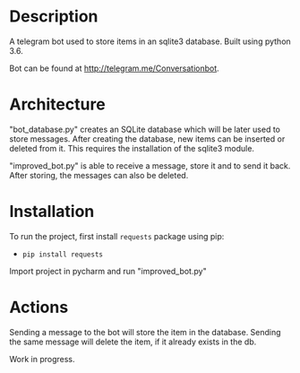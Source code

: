 # Description

A telegram bot used to store items in an sqlite3 database.
Built using python 3.6.

Bot can be found at http://telegram.me/Conversationbot.

# Architecture

"bot_database.py" creates an SQLite database which will be later used to store messages. After creating the database, new items can be inserted or deleted from it. This requires the installation of the sqlite3 module.

"improved_bot.py" is able to receive a message, store it and to send it back. After storing, the messages can also be deleted.

# Installation

To run the project, first install `requests` package using pip:
 - `pip install requests`

Import project in pycharm and run "improved_bot.py"

# Actions

Sending a message to the bot will store the item in the database. Sending the same message will delete the item, if it already exists in the db.

Work in progress.

